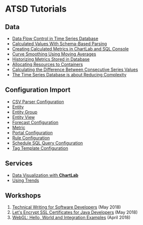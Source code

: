 # ATSD Tutorials

## Data

* [Data Flow Control in Time Series Database](data-flow-control/README.md)
* [Calculated Values With Schema-Based Parsing](schema-based-parser-mod/README.md)
* [Creating Calculated Metrics in ChartLab and SQL Console](add-calculated-value/README.md)
* [Curve Smoothing Using Moving Averages](moving-avg/README.md)
* [Historizing Metrics Stored in Database](historize/README.md)
* [Allocating Resources to Containers](allocating-resources/README.md)
* [Calculating the Difference Between Consecutive Series Values](subtract-subsequent-values/README.md)
* [The Time Series Database is about Reducing Complexity](time-series-database/README.md)

## Configuration Import

* [CSV Parser Configuration](shared/import-csv-parser.md)
* [Entity](shared/import-entity.md)
* [Entity Group](shared/import-entity-group.md)
* [Entity View](shared/import-entity-view.md)
* [Forecast Configuration](shared/import-forecast.md)
* [Metric](shared/import-metric.md)
* [Portal Configuration](shared/import-portal.md)
* [Rule Configuration](shared/import-rule.md)
* [Schedule SQL Query Configuration](shared/import-scheduled-sql-query.md)
* [Tag Template Configuration](shared/import-tag-template.md)

## Services

* [Data Visualization with **ChartLab**](shared/chartlab.md)
* [Using Trends](shared/trends.md)

## Workshops

1. [Technical Writing for Software Developers](workshop/technical-writing.md) (May 2018)
1. [Let's Encrypt SSL Certificates for Java Developers](workshop/lets-encrypt.md) (May 2018)
1. [WebGL: Hello, World and Integration Examples](workshop/webgl.md) (April 2018)